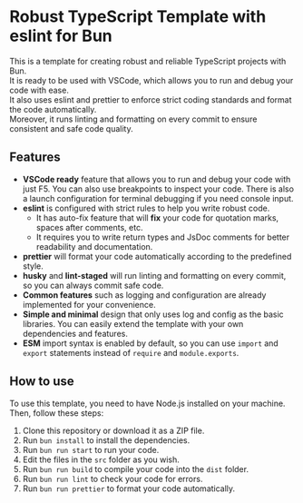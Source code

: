 # Robust TypeScript Template with eslint for Bun

This is a template for creating robust and reliable TypeScript projects with Bun.  
It is ready to be used with VSCode, which allows you to run and debug your code with ease.  
It also uses eslint and prettier to enforce strict coding standards and format the code automatically.  
Moreover, it runs linting and formatting on every commit to ensure consistent and safe code quality.  

## Features
- **VSCode ready** feature that allows you to run and debug your code with just F5. You can also use breakpoints to inspect your code. There is also a launch configuration for terminal debugging if you need console input.
- **eslint** is configured with strict rules to help you write robust code.
  - It has auto-fix feature that will **fix** your code for quotation marks, spaces after comments, etc.
  - It requires you to write return types and JsDoc comments for better readability and documentation.
- **prettier** will format your code automatically according to the predefined style.
- **husky** and **lint-staged** will run linting and formatting on every commit, so you can always commit safe code.
- **Common features** such as logging and configuration are already implemented for your convenience.
- **Simple and minimal** design that only uses log and config as the basic libraries. You can easily extend the template with your own dependencies and features.
- **ESM** import syntax is enabled by default, so you can use `import` and `export` statements instead of `require` and `module.exports`.

## How to use

To use this template, you need to have Node.js installed on your machine. Then, follow these steps:

1. Clone this repository or download it as a ZIP file.
2. Run `bun install` to install the dependencies.
3. Run `bun run start` to run your code.
4. Edit the files in the `src` folder as you wish.
5. Run `bun run build` to compile your code into the `dist` folder.
6. Run `bun run lint` to check your code for errors.
7. Run `bun run prettier` to format your code automatically.
